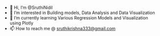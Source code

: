 - 👋 Hi, I’m @SruthiNidil
- 👀 I’m interested in Building models, Data Analysis and Data Visualization
- 🌱 I’m currently learning Various Regression Models and Visualization using Plotly
- 📫 How to reach me @ sruthikrishna333@gmail.com

<!---
SruthiNidil/SruthiNidil is a ✨ special ✨ repository because its `README.md` (this file) appears on your GitHub profile.
You can click the Preview link to take a look at your changes.
--->
